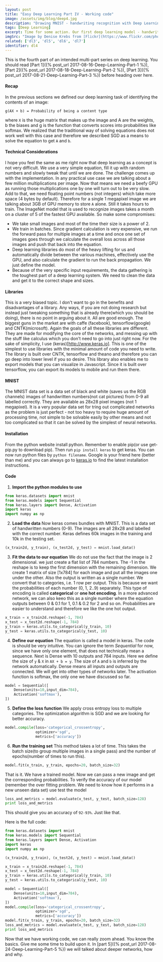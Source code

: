 ```yaml
---
layout: post
title: "Easy Deep Learning Part IV - Working code"
image: /assets/img/blog/deep4.jpg
description: "Drawing MNIST - handwriting recognition with Deep Learning"
tags: [Deep Learning]
excerpt: Time for some action. Our first deep learning model - handwriting recognition
imgSrc: "Image by Denise Krebs from [Flickr](https://www.flickr.com/photos/mrsdkrebs/9728631593)"
related: ['dl3', 'dl5', 'dl6', 'dl7']
identifier: dl4
---
```


This is the fourth part of an intended multi-part series on deep learning. You should read [Part 1]({% post_url 2017-08-16-Deep-Learning-Part-1 %}), [Part 2]({% post_url 2017-08-18-Deep-Learning-Part-2 %}), [Part 3]({% post_url 2017-08-21-Deep-Learning-Part-3 %}) before heading over here.

#### Recap
In the previous sections we defined our deep learning task of identifying the contents of an image:

```
g(AX + b) = Probability of being a content type
```
where `X` is the huge matrix that makes up the image and A are the weights, b the biases and g is the function that converts scores into probabilities like softmax.
We realized that the traditional way of solving equations does not work well with this case and therefore we described SGD as a means to solve the equation to get `A` and `b`.

#### Technical Considerations
I hope you feel the same as me right now that deep learning as a concept is not very difficult. We use a very simple equation, fill it up with random numbers and slowly tweak that until we are done. The challenge comes up with the implementation. In any practical use case we are talking about a few million multiplications per image. Now that means we need a beefy GPU as running those multiplications one by one will turn out to be very slow. Add to that, we need floating point numbers (not integers) which take more space (4 bytes by default). Therefore for a single 1 megapixel image we are talking about 3GB of GPU memory to store `A` alone. Still it takes hours to train. The ImageNet model that is used to recognize images takes a month on a cluster of 5 of the fastest GPU available.
So make some compromises:
* We take small images and most of the time their size is a power of 2.
* We train in batches. Since gradient calculation is very expensive, we run the forward pass for multiple images at a time and once one set of images goes through we calculate the overall loss across all those images and push that back into the equation.
* Deep learning libraries do most of the heavy lifting for us and automatically divide between the various machines, effectively use the GPU, and also calculate the gradient to run the back propagation. We just define the model.
* Because of the very specific input requirements, the data gathering is the toughest part of a deep learning system. We need to clean the data and get it to the correct shape and sizes.

#### Libraries
This is a very biased topic. I don't want to go in the benefits and disadvantages of a library. Any ways, if you are not doing research but instead just tweaking something that is already there(which you should be doing), there is no point in arguing about it. All are good enough. The biggest guns in the market are with caffe (facebook), tensorflow(google) and CNTK(microsoft). Again the goals of all these libraries are different. They are made for modifying the core of the networks, and messing up with the stuff like calculus which you don't need to go into just right now.
For the sake of simplicity, I use (keras)[http://www.keras.io]. This is one of the simplest to use libraries with the minimal amount of code you need to write. The library is built over CNTK, tensorflow and theano and therefore you can go deep into lower level if you so desire. This library also enables me to export models that you can visualize in Javascript. Since it is built over tensorflow, you can export its models to mobile and run them there.

#### MNIST
The MNIST data set is a data set of black and white (saves us the RGB channels) images of handwritten numbers(not cat pictures) from 0-9 all labelled correctly. They are available as 28x28 pixel images (not 1 megapixel). It is a very popular data set for tring out complicated networks as the problem is just perfect - not too heavy to require huge amount of processing time, not simple to be solvable easily by other means and not too complicated so that it can be solved by the simplest of neural networks.

#### Installation
From the python website install python. Remember to enable pip(or use get-pip.py to download pip). Then run `pip install keras` to get keras.
You can now run python files by `python filename`. Google is your friend here (better than me) and you can always go to [keras.io](http://keras.io) to find the latest installation instructions.

#### Code
1. **Import the python modules to use**
```python
from keras.datasets import mnist
from keras.models import Sequential
from keras.layers import Dense, Activation
import keras
import numpy as np
```

2. **Load the data** Now keras comes bundles with MNIST. This is a data set of handwritten numbers (0-9). The images are all 28x28 and labelled with the correct number. Keras defines 60k images in the training and 10k in the testing set.
```python
(x_train2d, y_train), (x_test2d, y_test) = mnist.load_data()
```

3. **Fit the data to our equation** We do not use the fact that the image is 2 dimensional. we just create a flat list of 784 numbers. The -1 in the reshape is to keep the first dimension with the remaining dimension. We create 1 matrix of size [1x784] for each image and put all the images one under the other. Also the output is written as a single number. We convert that to categories, i.e. 1 row per output. This is because we want the probabilities of each number (0, 1, 2..9) separately. This type of encoding is called **categorical** or **one hot encoding**. In a more advanced network, we can also keeo this as a single number where the equation outputs between 0 & 0.1 for 1, 0.1 & 0.2 for 2 and so on. Probabilities are easier to understand and therefore we like the one hot output.
```python
x_train = x_train2d.reshape(-1, 784)
x_test = x_test2d.reshape(-1, 784)
y_train = keras.utils.to_categorical(y_train, 10)
y_test = keras.utils.to_categorical(y_test, 10)
```

4. **Define our equation** The equation is called a model in keras. The code is should be very intuitive. You can ignore the term *Sequential* for now, since we have only one element, that does not technically mean a sequence. Next is Dense with 10 outputs and 784 inputs. Here we define the size of `y` & `X` in `AX + b = y`. The size of `A` and `b` is inferred by the network automatically. Dense means all inputs and outputs are connected. We will get into other types of networks later. The activation function is softmax, the only one we have discussed so far.
```python
model = Sequential([
    Dense(units=10,input_dim=784),
    Activation('softmax'),
])
```

5. **Define the loss function** We apply cross entropy loss to multiple categories. The optimization algorithm is SGD and we are looking for better accuracy.
```python
model.compile(loss='categorical_crossentropy',
              optimizer='sgd',
              metrics=['accuracy'])
```

6. **Run the training set** This method takes a lot of time. This takes the batch size(to group multiple images in a single pass) and the number of epochs(number of times to run this).
```python
model.fit(x_train, y_train, epochs=20, batch_size=32)
```

That is it. We have a trained model. Now we can pass a new image and get the corresponding probabilities. To verify the accuracy of our model (remember the over fitting problem. We need to know how it performs in a new unseen data set) use test the model
```python
loss_and_metrics = model.evaluate(x_test, y_test, batch_size=128)
print loss_and_metrics
```

This should give you an accuracy of `92-93%`. Just like that.

Here is the full code:

```python
from keras.datasets import mnist
from keras.models import Sequential
from keras.layers import Dense, Activation
import keras
import numpy as np

(x_train2d, y_train), (x_test2d, y_test) = mnist.load_data()

x_train = x_train2d.reshape(-1, 784)
x_test = x_test2d.reshape(-1, 784)
y_train = keras.utils.to_categorical(y_train, 10)
y_test = keras.utils.to_categorical(y_test, 10)

model = Sequential([
    Dense(units=10,input_dim=784),
    Activation('softmax'),
])
model.compile(loss='categorical_crossentropy',
              optimizer='sgd',
              metrics=['accuracy'])
model.fit(x_train, y_train, epochs=20, batch_size=32)
loss_and_metrics = model.evaluate(x_test, y_test, batch_size=128)
print loss_and_metrics
```

Now that we have working code, we can really zoom ahead. You know the basics. Give me some time to build upon it. In [part 5]({% post_url 2017-08-24-Deep-Learning-Part-5 %}) we will talked about deeper networks, how and why.
